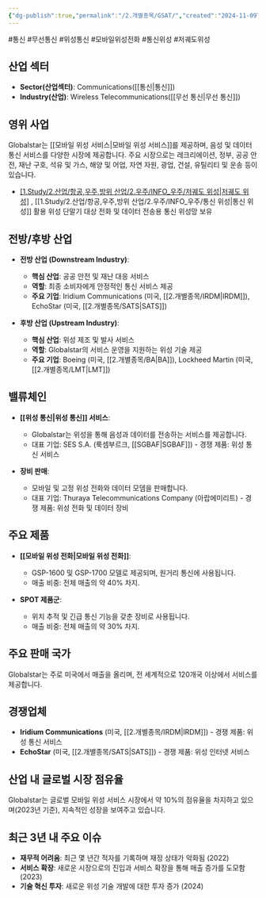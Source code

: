 ```yaml
---
{"dg-publish":true,"permalink":"/2.개별종목/GSAT/","created":"2024-11-09T13:04:12.665+09:00","updated":"2025-07-29T21:37:04.710+09:00"}
---
```


#통신 #무선통신 #위성통신 #모바일위성전화 #통신위성 #저궤도위성

## 산업 섹터

- **Sector(산업섹터)**: Communications([[통신\|통신]])
- **Industry(산업)**: Wireless Telecommunications([[무선 통신\|무선 통신]])

## 영위 사업

Globalstar는 [[모바일 위성 서비스\|모바일 위성 서비스]]를 제공하며, 음성 및 데이터 통신 서비스를 다양한 시장에 제공합니다. 주요 시장으로는 레크리에이션, 정부, 공공 안전, 재난 구호, 석유 및 가스, 해양 및 어업, 자연 자원, 광업, 건설, 유틸리티 및 운송 등이 있습니다.

- [[1.Study/2.산업/항공,우주,방위 산업/2.우주/INFO_우주/저궤도 위성\|저궤도 위성]](LEO) , [[1.Study/2.산업/항공,우주,방위 산업/2.우주/INFO_우주/통신 위성\|통신 위성]] 활용 위성 단말기 대상 전화 및 데이터 전송용 통신 위성망 보유

## 전방/후방 산업

- **전방 산업 (Downstream Industry)**:
    
    - **핵심 산업**: 공공 안전 및 재난 대응 서비스
    - **역할**: 최종 소비자에게 안정적인 통신 서비스 제공
    - **주요 기업**: Iridium Communications (미국, [[2.개별종목/IRDM\|IRDM]]), EchoStar (미국, [[2.개별종목/SATS\|SATS]])
    
- **후방 산업 (Upstream Industry)**:
    
    - **핵심 산업**: 위성 제조 및 발사 서비스
    - **역할**: Globalstar의 서비스 운영을 지원하는 위성 기술 제공
    - **주요 기업**: Boeing (미국, [[2.개별종목/BA\|BA]]), Lockheed Martin (미국, [[2.개별종목/LMT\|LMT]])
    

## 밸류체인

- **[[위성 통신\|위성 통신]] 서비스**:
    
    - Globalstar는 위성을 통해 음성과 데이터를 전송하는 서비스를 제공합니다.
    - 대표 기업: SES S.A. (룩셈부르크, [[SGBAF\|SGBAF]]) - 경쟁 제품: 위성 통신 서비스
    
- **장비 판매**:
    
    - 모바일 및 고정 위성 전화와 데이터 모뎀을 판매합니다.
    - 대표 기업: Thuraya Telecommunications Company (아랍에미리트) - 경쟁 제품: 위성 전화 및 데이터 장비
    

## 주요 제품

- **[[모바일 위성 전화\|모바일 위성 전화]]**:
    
    - GSP-1600 및 GSP-1700 모델로 제공되며, 원거리 통신에 사용됩니다.
    - 매출 비중: 전체 매출의 약 40% 차지.
    
- **SPOT 제품군**:
    
    - 위치 추적 및 긴급 통신 기능을 갖춘 장비로 사용됩니다.
    - 매출 비중: 전체 매출의 약 30% 차지.
    

## 주요 판매 국가

Globalstar는 주로 미국에서 매출을 올리며, 전 세계적으로 120개국 이상에서 서비스를 제공합니다.

## 경쟁업체

- **Iridium Communications** (미국, [[2.개별종목/IRDM\|IRDM]]) - 경쟁 제품: 위성 통신 서비스
- **EchoStar** (미국, [[2.개별종목/SATS\|SATS]]) - 경쟁 제품: 위성 인터넷 서비스

## 산업 내 글로벌 시장 점유율

Globalstar는 글로벌 모바일 위성 서비스 시장에서 약 10%의 점유율을 차지하고 있으며(2023년 기준), 지속적인 성장을 보여주고 있습니다.

## 최근 3년 내 주요 이슈

- **재무적 어려움**: 최근 몇 년간 적자를 기록하며 재정 상태가 악화됨 (2022)
- **서비스 확장**: 새로운 시장으로의 진입과 서비스 확장을 통해 매출 증가를 도모함 (2023)
- **기술 혁신 투자**: 새로운 위성 기술 개발에 대한 투자 증가 (2024)